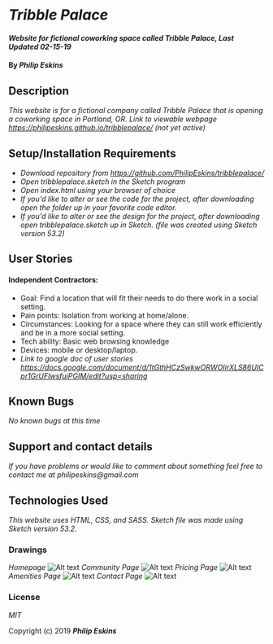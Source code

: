 # _Tribble Palace_

#### _Website for fictional coworking space called Tribble Palace, Last Updated 02-15-19_

#### By _**Philip Eskins**_

## Description

_This website is for a fictional company called Tribble Palace that is opening a coworking space in Portland, OR._
_Link to viewable webpage https://philipeskins.github.io/tribblepalace/ (not yet active)_

## Setup/Installation Requirements

* _Download repository from https://github.com/PhilipEskins/tribblepalace/_
* _Open tribblepalace.sketch in the Sketch program_
* _Open index.html using your browser of choice_
* _If you'd like to alter or see the code for the project, after downloading open the folder up in your favorite code editor._
* _If you'd like to alter or see the design for the project, after downloading open tribblepalace.sketch up in Sketch. (file was created using Sketch version 53.2)_

## User Stories
#### Independent Contractors:
* Goal: Find a location that will fit their needs to do there work in a social setting.
* Pain points: Isolation from working at home/alone.
* Circumstances:  Looking for a space where they can still work efficiently and be in a more social setting.
* Tech ability: Basic web browsing knowledge
* Devices: mobile or desktop/laptop.
* _Link to google doc of user stories https://docs.google.com/document/d/1tGthHCzSwkwORWOIirXLS86UICpr1GrUFIwsfuiPGIM/edit?usp=sharing_

## Known Bugs

_No known bugs at this time_

## Support and contact details

_If you have problems or would like to comment about something feel free to contact me at philipeskins@gmail.com_

## Technologies Used

_This website uses HTML, CSS, and SASS._
_Sketch file was made using Sketch version 53.2._

### Drawings
_Homepage_
![Alt text](img/homepage.jpeg?raw=true "Homepage Drawing")
_Community Page_
![Alt text](img/community.jpeg?raw=true "Community Page")
_Pricing Page_
![Alt text](img/pricing.jpeg?raw=true "Pricing Page")
_Amenities Page_
![Alt text](img/amenities.jpeg?raw=true "Amenities Page")
_Contact Page_
![Alt text](img/contact.jpeg?raw=true "Contact Page")

### License

*MIT*

Copyright (c) 2019 **_Philip Eskins_**
